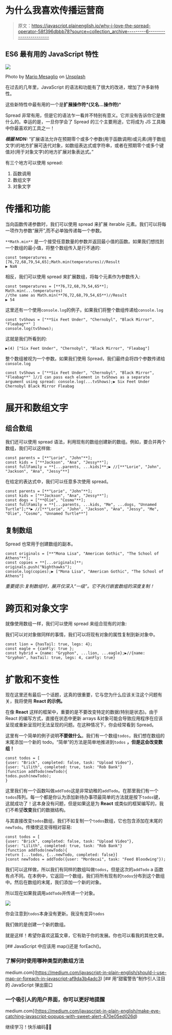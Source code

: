 # 为什么我喜欢传播运营商

> 原文：<https://javascript.plainenglish.io/why-i-love-the-spread-operator-58f396dbbb78?source=collection_archive---------6----------------------->

## ES6 最有用的 JavaScript 特性

![](img/da9ae9b9d41023ed9ec7d2533e9b25f6.png)

Photo by [Mario Mesaglio](https://unsplash.com/@seimesa?utm_source=medium&utm_medium=referral) on [Unsplash](https://unsplash.com?utm_source=medium&utm_medium=referral)

在过去的几年里，JavaScript 的语法和功能有了很大的改进，增加了许多新特性。

这些新特性中最有用的一个是**扩展操作符*(又名…操作符)***

Spread 非常有用，但是它的语法乍一看并不特别有意义。它并没有告诉你它是做什么的。幸运的是，一旦你学会了 Spread 的三个主要用途，它将成为 JS 工具箱中你最喜欢的工具之一！

***根据 MDN:*** “扩展语法允许在预期零个或多个参数(用于函数调用)或元素(用于数组文字)的地方扩展可迭代对象，如数组表达式或字符串，或者在预期零个或多个键值对(用于对象文字)的地方扩展对象表达式。”

有三个地方可以使用 spread:

1.  函数调用
2.  数组文字
3.  对象文字

# 传播和功能

当向函数传递参数时，我们可以使用 spread 来扩展 iterable 元素。我们可以将每一项作为参数“展开”,而不必单独传递每一个参数。

`**Math.min**` 是一个接受任意数量的参数并返回最小值的函数。如果我们想找到一个数组的最小值，将整个数组传入是行不通的:

```
const temperatures = [76,72,68,79,54,65];Math.min(temperatures)//Result
▶ NaN
```

相反，我们可以使用 spread 来扩展数组，将每个元素作为参数传入:

```
const temperatures = [**76,72,68,79,54,65**];
Math.min(...temperatures) 
//the same as Math.min(**76,72,68,79,54,65**)//Result
▶ 54
```

这里还有一个使用`console.log`的例子。如果我们将整个数组传递给`console.log`

```
const tvShows = ["**Six Feet Under", "Chernobyl", "Black Mirror", "Fleabag**" ] 
console.log(tvShows);
```

这就是我们所看到的:

```
▶(4) ["Six Feet Under", "Chernobyl", "Black Mirror", "Fleabag"]
```

整个数组被视为一个参数。如果我们使用 Spread，我们最终会将四个参数传递给`console.log`

```
const tvShows = ["**Six Feet Under", "Chernobyl", "Black Mirror", "Fleabag**" ]//I can pass each element in tvShows as a separate argument using spread: console.log(...tvShows);▶ Six Feet Under Chernobyl Black Mirror Fleabag
```

# 展开和数组文字

## **组合数组**

我们还可以使用 spread 语法，利用现有的数组创建新的数组。例如，要合并两个数组，我们可以这样做:

```
const parents = [**"Lorie", "John"**]; 
const kids = ["**Jackson", "Ana", "Jessy**"];  
const fullFamily = **[...parents, ...kids]**;▶ //[**"Lorie", "John", "Jackson", "Ana", "Jessy"**]
```

在给定的表达式中，我们可以任意多次使用 spread。

```
const parents = [**"Lorie", "John"**]; 
const kids = ["**Jackson", "Ana", "Jessy**"]; 
const dogs = ["**Olie", "Cosmo"**];
const fullFamily = **[...parents, ...kids, "Me", ...dogs, "Unnamed Turtle"];**▶ //[**"Lorie", "John", "Jackson", "Ana", "Jessy", "Me", "Olie", "Cosmo", "Unnamed Turtle**"]
```

## 复制数组

Spread 也常用于创建数组的副本。

```
const originals = [**"Mona Lisa", "American Gothic", "The School of Athens"**]; 
const copies = **[...originals]**;  
originals.push("Nighthawks"); 
console.log(copies);▶ ["Mona Lisa", "American Gothic", "The School of Athens"]
```

*重要提示:复制数组时，展开仅深入“一级”。它不执行嵌套数组的深度复制！*

# 跨页和对象文字

就像使用数组一样，我们可以使用 spread 来组合现有的对象:

我们可以对对象做同样的事情，我们可以将现有对象的属性复制到新对象中。

```
const lion = {hasTail: true, legs: 4}; 
const eagle = {canFly: true }; 
const hybrid = {name: "Gryphon", ...lion, ...eagle};▶//{name: "Gryphon", hasTail: true, legs: 4, canFly: true}
```

# 扩散和不变性

现在这里还有最后一个话题，这真的很重要，它与您为什么应该关注这个问题有关，我将使用 **React 的示例。**

在像 **React** 这样的框架中，重要的是不要改变特定的数据(特别是状态)。由于 React 的编写方式，直接在状态中更新 arrays &对象可能会导致应用程序在应该呈现或重新呈现时无法呈现的问题。在这种情况下，你会经常看到 Spread。

这里有一个简单的例子说明**不要做什么**。我们有一个数组`todos`，我们想在数组的末尾添加一个新的 todo。“简单”的方法是简单地推进到`todos` **，但是这会改变数组！**

```
const todos = [  
{user: "Brick", completed: false, task: "Upload Video"},  
{user: "Lilith", completed: true, task: "Rob Bank"} 
]function addTodo(newTodo){   
todos.push(newTodo); 
}
```

这里我们有一个函数叫做`addTodo`这是非常幼稚的`addTodo`。在那里我们有一个`todos`阵列。每一个都是你认为添加新待办事项最简单的方法就是按下`todos`键，这就成功了！这本身没有问题，但是如果这是为 **React** 或类似的框架编写的，我们不希望**改变**我们的数据结构。

与其直接改变`todos`数组，我们不如复制一个`todos`数组，它也包含添加在末尾的`newTodo`。传播使这变得相对容易:

```
const todos = [  
{user: "Brick", completed: false, task: "Upload Video"},  
{user: "Lilith", completed: true, task: "Rob Bank"} 
]function addTodo(newTodo){   
return [...todos, {...newTodo, completed: false}] 
}const newTodos = addTodo({user: "Mordecai", task: "Feed Bloodwing"});
```

我们可以这样做，所以我们有同样的数组叫做`todos`，但是这次的`addTodo` a 函数有点不同。在本例中，它返回一个数组，我们将所有现有的`todos`分布到这个数组中。然后在数组的末尾，我们添加一个新的对象。

所以现在如果我调用`addTodo`并传递一个对象。

![](img/98c6077df384541a4de735a73a159f79.png)

你会注意到`todos`本身没有更新。我没有变异`todos`

我们做的是创建一个新的数组。

就是这样！希望你喜欢这篇文章，它有助于你的发展。你也可以看我的其他文章。

[](https://medium.com/javascript-in-plain-english/should-i-use-map-or-foreach-in-javascript-af9da3b4adc3) [## JavaScript 中应该用 map()还是 forEach()。

### 了解何时使用哪种类型的数组方法

medium.com](https://medium.com/javascript-in-plain-english/should-i-use-map-or-foreach-in-javascript-af9da3b4adc3) [](https://medium.com/javascript-in-plain-english/make-eye-catching-javascript-popups-with-sweet-alert-470e05ed026d) [## 用“甜蜜警告”制作引人注目的 JavaScript 弹出窗口

### 一个吸引人的用户界面，你可以更好地提醒

medium.com](https://medium.com/javascript-in-plain-english/make-eye-catching-javascript-popups-with-sweet-alert-470e05ed026d) 

继续学习！快乐编码👩‍💻